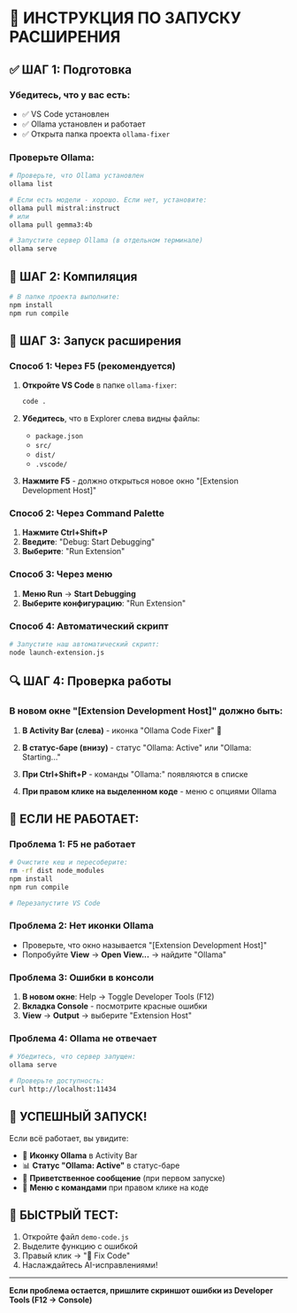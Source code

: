 # 🚀 ИНСТРУКЦИЯ ПО ЗАПУСКУ РАСШИРЕНИЯ

## ✅ ШАГ 1: Подготовка

### Убедитесь, что у вас есть:
- ✅ VS Code установлен
- ✅ Ollama установлен и работает
- ✅ Открыта папка проекта `ollama-fixer`

### Проверьте Ollama:
```bash
# Проверьте, что Ollama установлен
ollama list

# Если есть модели - хорошо. Если нет, установите:
ollama pull mistral:instruct
# или
ollama pull gemma3:4b

# Запустите сервер Ollama (в отдельном терминале)
ollama serve
```

## 🔧 ШАГ 2: Компиляция

```bash
# В папке проекта выполните:
npm install
npm run compile
```

## 🎯 ШАГ 3: Запуск расширения

### Способ 1: Через F5 (рекомендуется)
1. **Откройте VS Code** в папке `ollama-fixer`:
   ```bash
   code .
   ```

2. **Убедитесь**, что в Explorer слева видны файлы:
   - `package.json`
   - `src/`
   - `dist/`
   - `.vscode/`

3. **Нажмите F5** - должно открыться новое окно "[Extension Development Host]"

### Способ 2: Через Command Palette
1. **Нажмите Ctrl+Shift+P**
2. **Введите**: "Debug: Start Debugging"
3. **Выберите**: "Run Extension"

### Способ 3: Через меню
1. **Меню Run** → **Start Debugging**
2. **Выберите конфигурацию**: "Run Extension"

### Способ 4: Автоматический скрипт
```bash
# Запустите наш автоматический скрипт:
node launch-extension.js
```

## 🔍 ШАГ 4: Проверка работы

### В новом окне "[Extension Development Host]" должно быть:

1. **В Activity Bar (слева)** - иконка "Ollama Code Fixer" 🦙

2. **В статус-баре (внизу)** - статус "Ollama: Active" или "Ollama: Starting..."

3. **При Ctrl+Shift+P** - команды "Ollama:" появляются в списке

4. **При правом клике на выделенном коде** - меню с опциями Ollama

## 🚨 ЕСЛИ НЕ РАБОТАЕТ:

### Проблема 1: F5 не работает
```bash
# Очистите кеш и пересоберите:
rm -rf dist node_modules
npm install
npm run compile

# Перезапустите VS Code
```

### Проблема 2: Нет иконки Ollama
- Проверьте, что окно называется "[Extension Development Host]"
- Попробуйте **View** → **Open View...** → найдите "Ollama"

### Проблема 3: Ошибки в консоли
1. **В новом окне**: Help → Toggle Developer Tools (F12)
2. **Вкладка Console** - посмотрите красные ошибки
3. **View** → **Output** → выберите "Extension Host"

### Проблема 4: Ollama не отвечает
```bash
# Убедитесь, что сервер запущен:
ollama serve

# Проверьте доступность:
curl http://localhost:11434
```

## 🎉 УСПЕШНЫЙ ЗАПУСК!

Если всё работает, вы увидите:
- 🦙 **Иконку Ollama** в Activity Bar
- 📊 **Статус "Ollama: Active"** в статус-баре  
- 💬 **Приветственное сообщение** (при первом запуске)
- 🔧 **Меню с командами** при правом клике на коде

## 🧪 БЫСТРЫЙ ТЕСТ:

1. Откройте файл `demo-code.js`
2. Выделите функцию с ошибкой
3. Правый клик → "🔧 Fix Code"
4. Наслаждайтесь AI-исправлениями!

---

**Если проблема остается, пришлите скриншот ошибки из Developer Tools (F12 → Console)** 